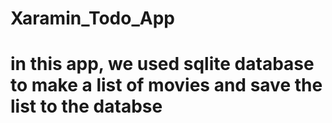 # Xaramin_Todo_App
# in this app, we used sqlite database to make a list of movies and save the list to the databse
